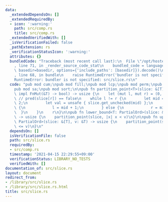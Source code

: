 ```yaml
---
data:
  _extendedDependsOn: []
  _extendedRequiredBy:
  - icon: ':warning:'
    path: src/comp.rs
    title: src/comp.rs
  _extendedVerifiedWith: []
  _isVerificationFailed: false
  _pathExtension: rs
  _verificationStatusIcon: ':warning:'
  attributes: {}
  bundledCode: "Traceback (most recent call last):\n  File \"/opt/hostedtoolcache/Python/3.9.4/x64/lib/python3.9/site-packages/onlinejudge_verify/documentation/build.py\"\
    , line 71, in _render_source_code_stat\n    bundled_code = language.bundle(stat.path,\
    \ basedir=basedir, options={'include_paths': [basedir]}).decode()\n  File \"/opt/hostedtoolcache/Python/3.9.4/x64/lib/python3.9/site-packages/onlinejudge_verify/languages/user_defined.py\"\
    , line 68, in bundle\n    raise RuntimeError('bundler is not specified: {}'.format(path.as_posix()))\n\
    RuntimeError: bundler is not specified: src/slice.rs\n"
  code: "pub mod cum;\npub mod fill;\npub mod lcp;\npub mod perm;\npub mod rle;\n\
    pub mod sa;\npub mod sort;\n\npub fn partition_point<T>(slice: &[T], mut pred:\
    \ impl FnMut(&T) -> bool) -> usize {\n    let (mut l, mut r) = (0, slice.len());\
    \ // pred(slice[r]) == false\n    while l != r {\n        let mid = (l + r) /\
    \ 2;\n        let val = unsafe { slice.get_unchecked(mid) };\n        if pred(val)\
    \ {\n            l = mid + 1;\n        } else {\n            r = mid;\n      \
    \  }\n    }\n    r\n}\n\npub fn lower_bound<T: PartialOrd>(slice: &[T], v: &T)\
    \ -> usize {\n    partition_point(slice, |x| x < v)\n}\n\npub fn upper_bound<T:\
    \ PartialOrd>(slice: &[T], v: &T) -> usize {\n    partition_point(slice, |x| x\
    \ <= v)\n}\n"
  dependsOn: []
  isVerificationFile: false
  path: src/slice.rs
  requiredBy:
  - src/comp.rs
  timestamp: '2021-04-15 22:29:55+09:00'
  verificationStatus: LIBRARY_NO_TESTS
  verifiedWith: []
documentation_of: src/slice.rs
layout: document
redirect_from:
- /library/src/slice.rs
- /library/src/slice.rs.html
title: src/slice.rs
---
```

